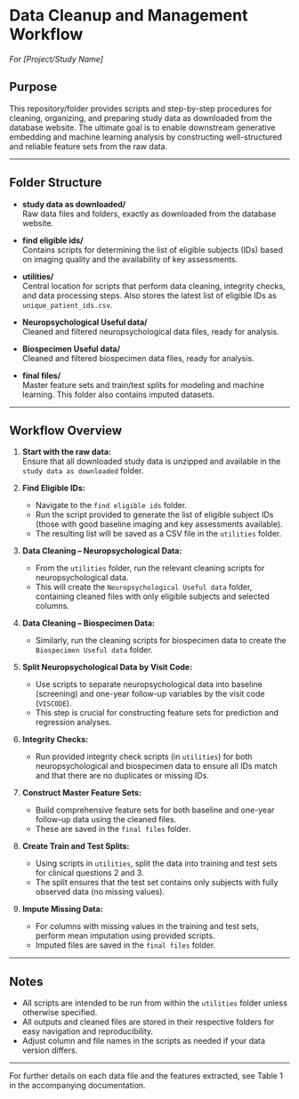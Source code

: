  # Data Cleanup and Management Workflow  
*For [Project/Study Name]*

## Purpose

This repository/folder provides scripts and step-by-step procedures for cleaning, organizing, and preparing study data as downloaded from the database website. The ultimate goal is to enable downstream generative embedding and machine learning analysis by constructing well-structured and reliable feature sets from the raw data.

---

## Folder Structure

- **study data as downloaded/**  
  Raw data files and folders, exactly as downloaded from the database website.

- **find eligible ids/**  
  Contains scripts for determining the list of eligible subjects (IDs) based on imaging quality and the availability of key assessments.

- **utilities/**  
  Central location for scripts that perform data cleaning, integrity checks, and data processing steps. Also stores the latest list of eligible IDs as `unique_patient_ids.csv`.

- **Neuropsychological Useful data/**  
  Cleaned and filtered neuropsychological data files, ready for analysis.

- **Biospecimen Useful data/**  
  Cleaned and filtered biospecimen data files, ready for analysis.

- **final files/**  
  Master feature sets and train/test splits for modeling and machine learning. This folder also contains imputed datasets.

---

## Workflow Overview

1. **Start with the raw data:**  
   Ensure that all downloaded study data is unzipped and available in the `study data as downloaded` folder.

2. **Find Eligible IDs:**  
   - Navigate to the `find eligible ids` folder.
   - Run the script provided to generate the list of eligible subject IDs (those with good baseline imaging and key assessments available).
   - The resulting list will be saved as a CSV file in the `utilities` folder.

3. **Data Cleaning – Neuropsychological Data:**  
   - From the `utilities` folder, run the relevant cleaning scripts for neuropsychological data.
   - This will create the `Neuropsychological Useful data` folder, containing cleaned files with only eligible subjects and selected columns.

4. **Data Cleaning – Biospecimen Data:**  
   - Similarly, run the cleaning scripts for biospecimen data to create the `Biospecimen Useful data` folder.

5. **Split Neuropsychological Data by Visit Code:**  
   - Use scripts to separate neuropsychological data into baseline (screening) and one-year follow-up variables by the visit code (`VISCODE`).
   - This step is crucial for constructing feature sets for prediction and regression analyses.

6. **Integrity Checks:**  
   - Run provided integrity check scripts (in `utilities`) for both neuropsychological and biospecimen data to ensure all IDs match and that there are no duplicates or missing IDs.

7. **Construct Master Feature Sets:**  
   - Build comprehensive feature sets for both baseline and one-year follow-up data using the cleaned files.
   - These are saved in the `final files` folder.

8. **Create Train and Test Splits:**  
   - Using scripts in `utilities`, split the data into training and test sets for clinical questions 2 and 3.
   - The split ensures that the test set contains only subjects with fully observed data (no missing values).

9. **Impute Missing Data:**  
   - For columns with missing values in the training and test sets, perform mean imputation using provided scripts.
   - Imputed files are saved in the `final files` folder.

---

## Notes

- All scripts are intended to be run from within the `utilities` folder unless otherwise specified.
- All outputs and cleaned files are stored in their respective folders for easy navigation and reproducibility.
- Adjust column and file names in the scripts as needed if your data version differs.

---

For further details on each data file and the features extracted, see Table 1 in the accompanying documentation.


